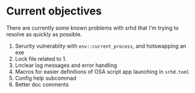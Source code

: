 # Current objectives

There are currently some known problems with srhd that I'm trying to resolve as
quickly as possible.  

1. Serurity vulnerablity with `env::current_process`, and hotswapping an exe
2. Lock file related to 1. 
3. Lnclear log messages and error handling
4. Macros for easier definitions of OSA script app launching in `srhd.toml`
5. Config help subcommad
6. Better doc comments
